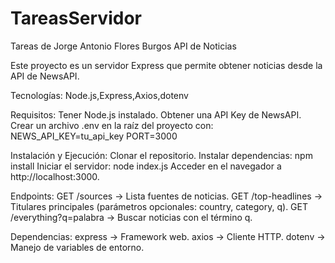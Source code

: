 # TareasServidor
Tareas de Jorge Antonio Flores Burgos
API de Noticias

Este proyecto es un servidor Express que permite obtener noticias desde la API de NewsAPI.

Tecnologías:
Node.js,Express,Axios,dotenv

Requisitos:
Tener Node.js instalado.
Obtener una API Key de NewsAPI.
Crear un archivo .env en la raíz del proyecto con:
NEWS_API_KEY=tu_api_key
PORT=3000

Instalación y Ejecución:
Clonar el repositorio.
Instalar dependencias:
npm install
Iniciar el servidor:
node index.js
Acceder en el navegador a http://localhost:3000.

Endpoints:
GET /sources → Lista fuentes de noticias.
GET /top-headlines → Titulares principales (parámetros opcionales: country, category, q).
GET /everything?q=palabra → Buscar noticias con el término q.

Dependencias:
express → Framework web.
axios → Cliente HTTP.
dotenv → Manejo de variables de entorno.
